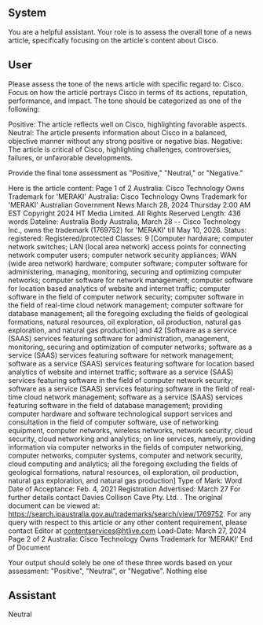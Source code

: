 ## System

You are a helpful assistant. Your role is to assess the overall tone of a news article, specifically focusing on the article's content about Cisco.

## User


Please assess the tone of the news article with specific regard to: Cisco. Focus on how the article portrays Cisco in terms of its actions, reputation, performance, and impact. The tone should be categorized as one of the following:

Positive: The article reflects well on Cisco, highlighting favorable aspects.
Neutral: The article presents information about Cisco in a balanced, objective manner without any strong positive or negative bias.
Negative: The article is critical of Cisco, highlighting challenges, controversies, failures, or unfavorable developments.

Provide the final tone assessment as "Positive," "Neutral," or "Negative."

Here is the article content: Page 1 of 2
Australia: Cisco Technology Owns Trademark for 'MERAKI'
Australia: Cisco Technology Owns Trademark for 'MERAKI'
Australian Government News
March 28, 2024 Thursday 2:00 AM  EST
Copyright 2024 HT Media Limited. All Rights Reserved
Length: 436 words
Dateline: Australia 
Body
Australia, March 28 -- Cisco Technology Inc., owns the trademark (1769752) for 'MERAKI' till May 10, 2026.
Status: registered: Registered/protected Classes: 9 [Computer hardware; computer network switches; LAN (local 
area network) access points for connecting network computer users; computer network security appliances; WAN 
(wide area network) hardware; computer software; computer software for administering, managing, monitoring, 
securing and optimizing computer networks; computer software for network management; computer software for 
location based analytics of website and internet traffic; computer software in the field of computer network security; 
computer software in the field of real-time cloud network management; computer software for database 
management; all the foregoing excluding the fields of geological formations, natural resources, oil exploration, oil 
production, natural gas exploration, and natural gas production] and 42 [Software as a service (SAAS) services 
featuring software for administration, management, monitoring, securing and optimization of computer networks; 
software as a service (SAAS) services featuring software for network management; software as a service (SAAS) 
services featuring software for location based analytics of website and internet traffic; software as a service (SAAS) 
services featuring software in the field of computer network security; software as a service (SAAS) services 
featuring software in the field of real-time cloud network management; software as a service (SAAS) services 
featuring software in the field of database management; providing computer hardware and software technological 
support services and consultation in the field of computer software, use of networking equipment, computer 
networks, wireless networks, network security, cloud security, cloud networking and analytics; on line services, 
namely, providing information via computer networks in the fields of computer networking, computer networks, 
computer systems, computer and network security, cloud computing and analytics; all the foregoing excluding the 
fields of geological formations, natural resources, oil exploration, oil production, natural gas exploration, and natural 
gas production] Type of Mark: Word Date of Acceptance: Feb. 
4, 2021 Registration Advertised: March 27 For further details contact Davies Collison Cave Pty. Ltd. . The original 
document can be viewed at: https://search.ipaustralia.gov.au/trademarks/search/view/1769752. For any query with 
respect to this article or any other content requirement, please contact Editor at contentservices@htlive.com
Load-Date: March 27, 2024
Page 2 of 2
Australia: Cisco Technology Owns Trademark for 'MERAKI'
End of Document

Your output should solely be one of these three words based on your assessment: "Positive", "Neutral", or "Negative". Nothing else
                

## Assistant

Neutral

